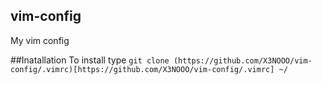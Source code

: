 ## vim-config
My vim config

##Inatallation
To install type `git clone (https://github.com/X3NOOO/vim-config/.vimrc)[https://github.com/X3NOOO/vim-config/.vimrc] ~/`

